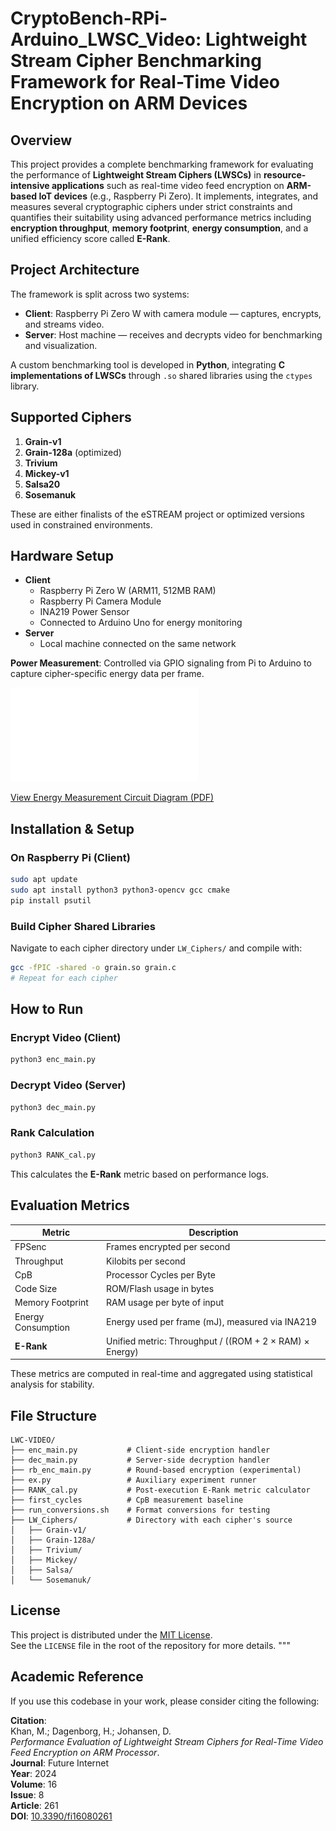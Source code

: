 # CryptoBench-RPi-Arduino_LWSC_Video: Lightweight Stream Cipher Benchmarking Framework for Real-Time Video Encryption on ARM Devices

## Overview

This project provides a complete benchmarking framework for evaluating the performance of **Lightweight Stream Ciphers (LWSCs)** in **resource-intensive applications** such as real-time video feed encryption on **ARM-based IoT devices** (e.g., Raspberry Pi Zero). It implements, integrates, and measures several cryptographic ciphers under strict constraints and quantifies their suitability using advanced performance metrics including **encryption throughput**, **memory footprint**, **energy consumption**, and a unified efficiency score called **E-Rank**.


## Project Architecture

The framework is split across two systems:

- **Client**: Raspberry Pi Zero W with camera module — captures, encrypts, and streams video.
- **Server**: Host machine — receives and decrypts video for benchmarking and visualization.

A custom benchmarking tool is developed in **Python**, integrating **C implementations of LWSCs** through `.so` shared libraries using the `ctypes` library.

## Supported Ciphers

1. **Grain-v1**
2. **Grain-128a** (optimized)
3. **Trivium**
4. **Mickey-v1**
5. **Salsa20**
6. **Sosemanuk**

These are either finalists of the eSTREAM project or optimized versions used in constrained environments.

## Hardware Setup

- **Client**
  - Raspberry Pi Zero W (ARM11, 512MB RAM)
  - Raspberry Pi Camera Module
  - INA219 Power Sensor
  - Connected to Arduino Uno for energy monitoring
- **Server**
  - Local machine connected on the same network

**Power Measurement**: Controlled via GPIO signaling from Pi to Arduino to capture cipher-specific energy data per frame.

![Energy Measurement Circuit Diagram](Manuscript/Schematics_curr_power_measurement.pdf)

[View Energy Measurement Circuit Diagram (PDF)](Manuscript/Schematics_curr_power_measurement.pdf)

## Installation & Setup

### On Raspberry Pi (Client)

```bash
sudo apt update
sudo apt install python3 python3-opencv gcc cmake
pip install psutil
```

### Build Cipher Shared Libraries

Navigate to each cipher directory under `LW_Ciphers/` and compile with:

```bash
gcc -fPIC -shared -o grain.so grain.c
# Repeat for each cipher
```

## How to Run

### Encrypt Video (Client)

```bash
python3 enc_main.py
```

### Decrypt Video (Server)

```bash
python3 dec_main.py
```

### Rank Calculation

```bash
python3 RANK_cal.py
```

This calculates the **E-Rank** metric based on performance logs.

## Evaluation Metrics

| Metric               | Description                                                                 |
|----------------------|-----------------------------------------------------------------------------|
| FPSenc               | Frames encrypted per second                                                 |
| Throughput           | Kilobits per second                                                         |
| CpB                  | Processor Cycles per Byte                                                   |
| Code Size            | ROM/Flash usage in bytes                                                    |
| Memory Footprint     | RAM usage per byte of input                                                 |
| Energy Consumption   | Energy used per frame (mJ), measured via INA219                             |
| **E-Rank**           | Unified metric: Throughput / ((ROM + 2 × RAM) × Energy)                     |

These metrics are computed in real-time and aggregated using statistical analysis for stability.

## File Structure

```
LWC-VIDEO/
├── enc_main.py           # Client-side encryption handler
├── dec_main.py           # Server-side decryption handler
├── rb_enc_main.py        # Round-based encryption (experimental)
├── ex.py                 # Auxiliary experiment runner
├── RANK_cal.py           # Post-execution E-Rank metric calculator
├── first_cycles          # CpB measurement baseline
├── run_conversions.sh    # Format conversions for testing
├── LW_Ciphers/           # Directory with each cipher's source
│   ├── Grain-v1/
│   ├── Grain-128a/
│   ├── Trivium/
│   ├── Mickey/
│   ├── Salsa/
│   └── Sosemanuk/
```

## License

This project is distributed under the [MIT License](https://opensource.org/licenses/MIT).  
See the `LICENSE` file in the root of the repository for more details.
"""

## Academic Reference

If you use this codebase in your work, please consider citing the following:

**Citation**:  
Khan, M.; Dagenborg, H.; Johansen, D.  
_Performance Evaluation of Lightweight Stream Ciphers for Real-Time Video Feed Encryption on ARM Processor_.  
**Journal**: Future Internet  
**Year**: 2024  
**Volume**: 16  
**Issue**: 8  
**Article**: 261  
**DOI**: [10.3390/fi16080261](https://doi.org/10.3390/fi16080261)
